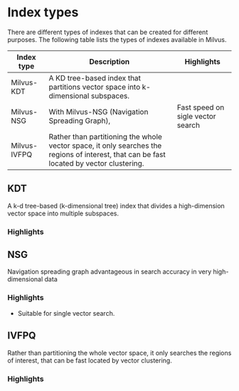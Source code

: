 # Index types

There are different types of indexes that can be created for different purposes. The following table lists the types of indexes available in Milvus.

| Index type   |   Description   |   Highlights   |   
|--------------|-----------------|----------------|
| Milvus-KDT         | A KD tree-based index that partitions vector space into k-dimensional subspaces.  | 
| Milvus-NSG   | With Milvus-NSG (Navigation Spreading Graph),                                           | Fast speed on sigle vector search|
| Milvus-IVFPQ | Rather than partitioning the whole vector space, it only searches the regions of interest, that can be fast located by vector clustering.  |  

## KDT
A k-d tree-based (k-dimensional tree) index that divides a high-dimension vector space into multiple subspaces. 
### Highlights

## NSG
Navigation spreading graph advantageous in search accuracy in very high-dimensional data

### Highlights

- Suitable for single vector search.


## IVFPQ
Rather than partitioning the whole vector space, it only searches the regions of interest, that can be fast located by vector clustering. 

### Highlights
